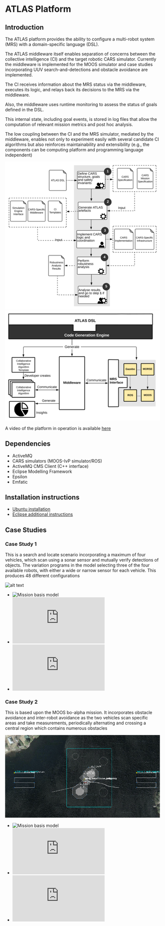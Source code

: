 # ATLAS Platform
## Introduction

The ATLAS platform provides the ability to configure a multi-robot system (MRS) with a domain-specific language (DSL). 

The ATLAS middleware itself enables separation of concerns between the collective intelligence (CI) and the target robotic CARS simulator. Currently the 
middleware is implemented for the MOOS simulator and case studies incorporating UUV search-and-detections and obstacle avoidance are implemented. 

The CI receives information about the MRS status via the middleware, executes its logic, and relays back its decisions to the MRS via the middleware. 

Also, the middleware uses runtime monitoring to assess the status of goals defined in the DSL. 

This internal state, including goal events, is stored in log files that allow the computation of relevant mission metrics and post hoc analysis.

The low coupling between the CI and the MRS simulator, mediated by the middleware, enables not only to experiment easily with several candidate CI 
algorithms but also reinforces maintainability and extensibility (e.g., the components can be computing platform and programming language independent)

![alt text](https://github.com/jrharbin-york/atlas-middleware/blob/ciexpt/images-and-videos/methodologyV.png "ATLAS Methodology")
![alt text](https://github.com/jrharbin-york/atlas-middleware/blob/ciexpt/images-and-videos/architecture3.png "ATLAS Architecture")

A video of the platform in operation is available [here](https://www.dropbox.com/s/uprxwkcljbhdxv5/atlas-ci-testing-casestudy1.mp4?dl=0 "Video of case study 1")

## Dependencies
* ActiveMQ
* CARS simulators (MOOS-IvP simulator/ROS)
* ActiveMQ CMS Client (C++ interface)
* Eclipse Modelling Framework
* Epsilon
* Emfatic

## Installation instructions
* [Ubuntu installation](https://github.com/jrharbin-york/atlas-middleware/blob/ciexpt/install-instructions/ubuntu-install.org "Ubuntu Installation instructions")
* [Eclipse additional instructions](https://github.com/jrharbin-york/atlas-middleware/blob/ciexpt/install-instructions/eclipse-setup.org "Eclipse additional instructions")

## Case Studies
### Case Study 1
This is a search and locate scenario incorporating a maximum of four vehicles,
which scan using a sonar sensor and mutually verify detections of objects. The
variation programs in the model selecting three of the four available robots,
with either a wide or narrow sensor for each vehicle. This produces 48 different
configurations

![alt
text](https://github.com/jrharbin-york/atlas-middleware/blob/ciexpt/images-and-videos/screenshot-image.png
"Case Study image")

* ![Mission basis model](https://github.com/jrharbin-york/atlas-middleware/blob/ciexpt/middleware-java/experiment-models/casestudy1/mission-basis.model "Mission basis model")
* ![Collective Intelligence Standard](https://github.com/jrharbin-york/atlas-middleware/blob/ciexpt/middleware-java/src/atlascollectiveint/expt/casestudy1/ComputerCIshoreside_standard.java "Collective Intelligence Standard")
* ![Collective Intelligence Advanced](https://github.com/jrharbin-york/atlas-middleware/blob/ciexpt/middleware-java/src/atlascollectiveint/expt/casestudy1/ComputerCIshoreside_advanced.java "Collective Intelligence Advanced")

### Case Study 2
This is based upon the MOOS bo-alpha mission. It incorporates obstacle avoidance
and inter-robot avoidance as the two vehicles scan specific areas and take
measurements, periodically alternating and crossing a central region which
contains numerous obstacles

![alt text](https://github.com/jrharbin-york/atlas-middleware/blob/ciexpt/images-and-videos/casestudy2-screenshot.png "Case Study image")

* ![Mission basis model](https://github.com/jrharbin-york/atlas-middleware/blob/ciexpt/middleware-java/experiment-models/casestudy2/mission-basis.model "Mission basis model")
* ![Collective Intelligence Standard](https://github.com/jrharbin-york/atlas-middleware/blob/ciexpt/middleware-java/src/atlascollectiveint/expt/casestudy2/ComputerCIshoreside_standard.java "Collective Intelligence Standard")
* ![Collective Intelligence Energy Tracking](https://github.com/jrharbin-york/atlas-middleware/blob/ciexpt/middleware-java/src/atlascollectiveint/expt/casestudy2/ComputerCIshoreside_energytracking.java "Collective Intelligence Energy Tracking")

